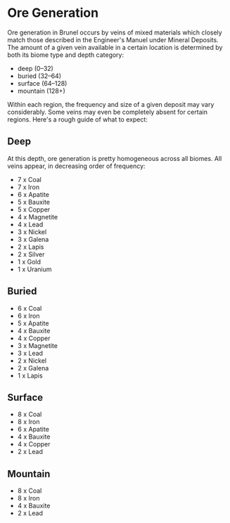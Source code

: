 # Ore Generation

Ore generation in Brunel occurs by veins of mixed materials which closely match those described in the Engineer's
Manuel under Mineral Deposits. The amount of a given vein available in a certain location is determined by both its
biome type and depth category:

  * deep (0–32)
  * buried (32–64)
  * surface (64–128)
  * mountain (128+)

Within each region, the frequency and size of a given deposit may vary considerably. Some veins may even be completely
absent for certain regions. Here's a rough guide of what to expect:

## Deep

At this depth, ore generation is pretty homogeneous across all biomes. All veins appear, in decreasing order of
frequency:

  * 7 x Coal
  * 7 x Iron
  * 6 x Apatite
  * 5 x Bauxite
  * 5 x Copper
  * 4 x Magnetite
  * 4 x Lead
  * 3 x Nickel
  * 3 x Galena
  * 2 x Lapis
  * 2 x Silver
  * 1 x Gold
  * 1 x Uranium

## Buried

  * 6 x Coal
  * 6 x Iron
  * 5 x Apatite
  * 4 x Bauxite
  * 4 x Copper
  * 3 x Magnetite
  * 3 x Lead
  * 2 x Nickel
  * 2 x Galena
  * 1 x Lapis

## Surface

  * 8 x Coal
  * 8 x Iron
  * 6 x Apatite
  * 4 x Bauxite
  * 4 x Copper
  * 2 x Lead

## Mountain

  * 8 x Coal
  * 8 x Iron
  * 4 x Bauxite
  * 2 x Lead
